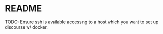 # README

TODO: Ensure ssh is available accessing to a host which you want to set up discourse w/ docker.

